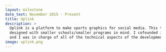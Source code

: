 ```yaml
---
layout: milestone
date_text: November 2015 - Present
title: Uplink
description: >
  Uplink is a platform to make sports graphics for social media. This tool was
  designed with smaller schools/smaller programs in mind. I cofounded it with my brother,
  and I was in charge of all of the technical aspects of the development.
image: uplink.png
---
```

